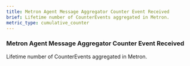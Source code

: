 ```yaml
---
title: Metron Agent Message Aggregator Counter Event Received
brief: Lifetime number of CounterEvents aggregated in Metron.
metric_type: cumulative_counter
---
```


### Metron Agent Message Aggregator Counter Event Received

Lifetime number of CounterEvents aggregated in Metron.